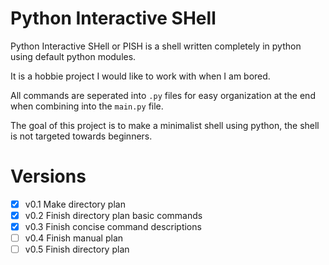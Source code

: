 # Python Interactive SHell

Python Interactive SHell or PISH is a shell written completely in python using default python modules.

It is a hobbie project I would like to work with when I am bored.

All commands are seperated into `.py` files for easy organization at the end when combining into the `main.py` file.

The goal of this project is to make a minimalist shell using python, the shell is not targeted towards beginners.

# Versions

- [x] v0.1 Make directory plan
- [x] v0.2 Finish directory plan basic commands
- [x] v0.3 Finish concise command descriptions
- [ ] v0.4 Finish manual plan
- [ ] v0.5 Finish directory plan
